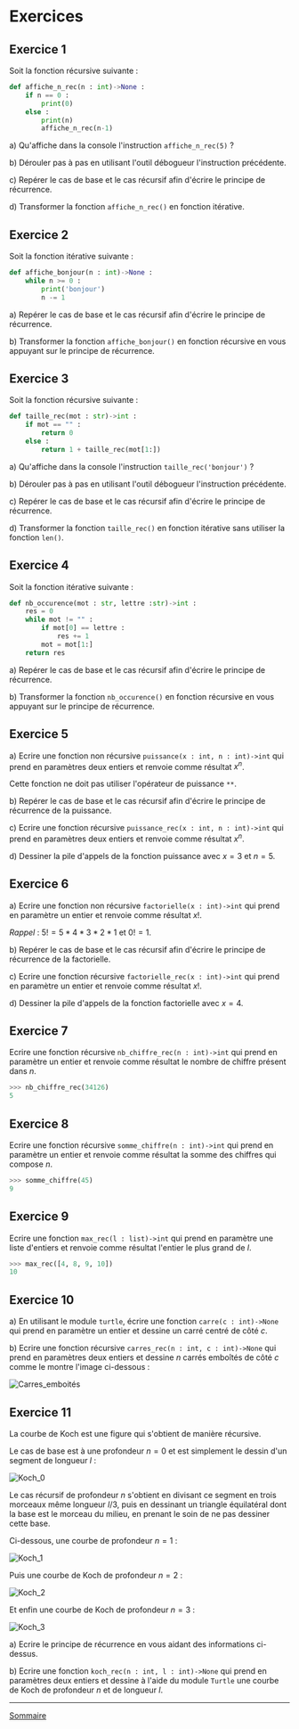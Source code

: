 # Exercices

## Exercice 1

Soit la fonction récursive suivante :

```python
def affiche_n_rec(n : int)->None :
    if n == 0 :
        print(0)
    else :
        print(n)
        affiche_n_rec(n-1)
```

a) Qu'affiche dans la console l'instruction `affiche_n_rec(5)` ?

b) Dérouler pas à pas en utilisant l'outil débogueur l'instruction précédente.

c) Repérer le cas de base et le cas récursif afin d'écrire le principe de récurrence.

d) Transformer la fonction `affiche_n_rec()` en fonction itérative.

## Exercice 2

Soit la fonction itérative suivante :

```python
def affiche_bonjour(n : int)->None :
    while n >= 0 :
        print('bonjour')
        n -= 1
```

a) Repérer le cas de base et le cas récursif afin d'écrire le principe de récurrence.

b) Transformer la fonction `affiche_bonjour()` en fonction récursive en vous appuyant sur le principe de récurrence.

## Exercice 3

Soit la fonction récursive suivante :

```python
def taille_rec(mot : str)->int :
    if mot == "" :
        return 0
    else :
        return 1 + taille_rec(mot[1:])
```

a) Qu'affiche dans la console l'instruction `taille_rec('bonjour')` ?

b) Dérouler pas à pas en utilisant l'outil débogueur l'instruction précédente.

c) Repérer le cas de base et le cas récursif afin d'écrire le principe de récurrence.

d) Transformer la fonction `taille_rec()` en fonction itérative sans utiliser la fonction `len()`.

## Exercice 4

Soit la fonction itérative suivante :

```python
def nb_occurence(mot : str, lettre :str)->int :
    res = 0
    while mot != "" :
        if mot[0] == lettre :
            res += 1
        mot = mot[1:]
    return res
```

a) Repérer le cas de base et le cas récursif afin d'écrire le principe de récurrence.

b) Transformer la fonction `nb_occurence()` en fonction récursive en vous appuyant sur le principe de récurrence.

## Exercice 5

a) Ecrire une fonction non récursive `puissance(x : int, n : int)->int` qui prend en paramètres deux entiers et renvoie comme résultat $x^n$.

Cette fonction ne doit pas utiliser l'opérateur de puissance `**`.

b) Repérer le cas de base et le cas récursif afin d'écrire le principe de récurrence de la puissance.

c) Ecrire une fonction récursive `puissance_rec(x : int, n : int)->int` qui prend en paramètres deux entiers et renvoie comme résultat $x^n$.

d) Dessiner la pile d'appels de la fonction puissance avec $x = 3$ et $n = 5$.

## Exercice 6

a) Ecrire une fonction non récursive `factorielle(x : int)->int` qui prend en paramètre un entier et renvoie comme résultat $x!$.

*Rappel* : $5!=5 * 4 * 3 * 2 * 1$ et $0!=1$.

b) Repérer le cas de base et le cas récursif afin d'écrire le principe de récurrence de la factorielle.

c) Ecrire une fonction récursive `factorielle_rec(x : int)->int` qui prend en paramètre un entier et renvoie comme résultat $x!$.

d) Dessiner la pile d'appels de la fonction factorielle avec $x = 4$.

## Exercice 7

Ecrire une fonction récursive `nb_chiffre_rec(n : int)->int` qui prend en paramètre un entier et renvoie comme résultat le nombre de chiffre présent dans $n$.

```python
>>> nb_chiffre_rec(34126)
5
```

## Exercice 8

Ecrire une fonction récursive `somme_chiffre(n : int)->int` qui prend en paramètre un entier et renvoie comme résultat la somme des chiffres qui compose $n$.

```python
>>> somme_chiffre(45)
9
```

## Exercice 9

Ecrire une fonction `max_rec(l : list)->int` qui prend en paramètre une liste d'entiers et renvoie comme résultat l'entier le plus grand de $l$.

```python
>>> max_rec([4, 8, 9, 10])
10
```

## Exercice 10

a) En utilisant le module `turtle`, écrire une fonction `carre(c : int)->None` qui prend en paramètre un entier et dessine un carré centré de côté $c$.

b) Ecrire une fonction récursive `carres_rec(n : int, c : int)->None` qui prend en paramètres deux entiers et dessine $n$ carrés emboîtés de côté $c$ comme le montre l'image ci-dessous :

![Carres_emboités](./img/carres_emboites.png)

## Exercice 11

La courbe de Koch est une figure qui s'obtient de manière récursive.

Le cas de base est à une profondeur $n = 0$ et est simplement le dessin d'un segment de longueur $l$ :

![Koch_0](./img/koch_0.png)

Le cas récursif de profondeur $n$ s'obtient en divisant ce segment en trois morceaux même longueur $l/3$, puis en dessinant un triangle équilatéral dont la base est le morceau du milieu, en prenant le soin de ne pas dessiner cette base.

Ci-dessous, une courbe de profondeur $n = 1$ :

![Koch_1](./img/koch_1.png)

Puis une courbe de Koch de profondeur $n = 2$ :

![Koch_2](./img/koch_2.png)

Et enfin une courbe de Koch de profondeur $n = 3$ :

![Koch_3](./img/koch_3.png)

a) Ecrire le principe de récurrence en vous aidant des informations ci-dessus.

b) Ecrire une fonction `koch_rec(n : int, l : int)->None` qui prend en paramètres deux entiers et dessine à l'aide du module `Turtle` une courbe de Koch de profondeur $n$ et de longueur $l$.

________________

[Sommaire](./../README.md)
